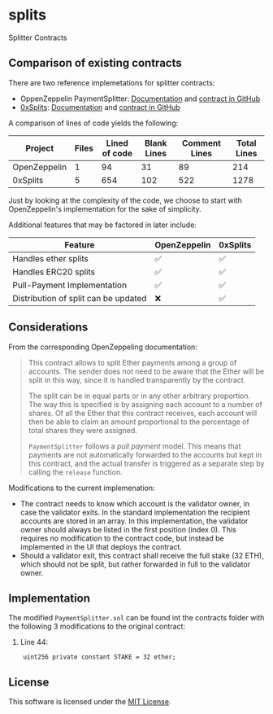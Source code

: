 # splits
Splitter Contracts

## Comparison of existing contracts

There are two reference implemetations for splitter contracts:
* OppenZeppelin PaymentSplitter: [Documentation](https://docs.openzeppelin.com/contracts/2.x/api/payment) and [contract in GitHub](https://github.com/OpenZeppelin/openzeppelin-contracts/blob/master/contracts/finance/PaymentSplitter.sol)
* [0xSplits](https://www.0xsplits.xyz/): [Documentation](https://docs.0xsplits.xyz/smartcontracts/overview) and [contract in GitHub](https://github.com/0xSplits/splits-contracts/blob/main/contracts/SplitMain.sol)

A comparison of lines of code yields the following:

| Project | Files | Lined of code | Blank Lines | Comment Lines | Total Lines |
| --- | --- | --- | --- | ---| --- |
| OpenZeppelin | 1 | 94 | 31 | 89 | 214 |
| 0xSplits | 5 | 654 | 102 | 522 | 1278 |

Just by looking at the complexity of the code, we choose to start with OpenZeppelin's implementation for the sake of simplicity.

Additional features that may be factored in later include:

| Feature | OpenZeppelin | 0xSplits |
| --- | --- | --- |
| Handles ether splits | ✅ | ✅ |
| Handles ERC20 splits | ✅ | ✅ |
| Pull-Payment Implementation | ✅ | ✅ |
| Distribution of split can be updated | ❌ | ✅ |

## Considerations

From the corresponding OpenZeppeling documentation:

> This contract allows to split Ether payments among a group of accounts. The sender does not need to be aware that the Ether will be split in this way, since it is handled transparently by the contract.
>
> The split can be in equal parts or in any other arbitrary proportion. The way this is specified is by assigning each account to a number of shares. Of all the Ether that this contract receives, each account will then be able to claim an amount proportional to the percentage of total shares they were assigned.
>
> `PaymentSplitter` follows a *pull payment* model. This means that payments are not automatically forwarded to the accounts but kept in this contract, and the actual transfer is triggered as a separate step by calling the `release` function.

Modifications to the current implemenation:

- The contract needs to know which account is the validator owner, in case the validator exits. In the standard implementation the recipient accounts are stored in an array. In this implementation, the validator owner should always be listed in the first position (index 0). This requires no modification to the contract code, but instead be implemented in the UI that deploys the contract.
- Should a validator exit, this contract shall receive the full stake (32 ETH), which should not be split, but rather forwarded in full to the validator owner.

## Implementation

The modified `PaymentSplitter.sol` can be found int the contracts folder with the following 3 modifications to the original contract:

1. Line 44:
```Solidity
    uint256 private constant STAKE = 32 ether;
```

## License

This software is licensed under the [MIT License](LICENSE).

